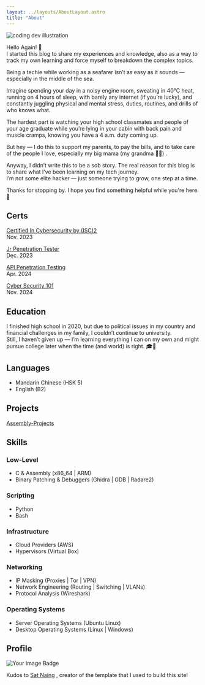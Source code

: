 ```yaml
---
layout: ../layouts/AboutLayout.astro
title: "About"
---
```

<div>
  <img src="/dev.png" class="sm:w-1/2 mx-auto" alt="coding dev illustration">
</div>

Hello Again! 👋  
I started this blog to share my experiences and knowledge, also as a way to track my own learning and force myself to breakdown the complex topics.
  
Being a techie while working as a seafarer isn’t as easy as it sounds — especially in the middle of the sea.  
  
Imagine spending your day in a noisy engine room, sweating in 40°C heat, running on 4 hours of sleep, with barely any internet (if you’re lucky), and constantly juggling physical and mental stress, duties, routines, and drills of who knows what.
  
The hardest part is watching your high school classmates and people of your age graduate while you’re lying in your cabin with back pain and muscle cramps, knowing you have a 4 a.m. duty coming up.
  
But hey — I do this to support my parents, to pay the bills, and to take care of the people I love, especially my big mama (my grandma 👵🏼) .  
  
Anyway, I didn’t write this to be a sob story. The real reason for this blog is to share what I’ve been learning on my tech journey.  
I’m not some elite hacker — just someone trying to grow, one step at a time.

Thanks for stopping by. I hope you find something helpful while you're here. 🤗
  
## Certs

[Certified In Cybersecurity by (ISC)2](https://www.credly.com/badges/5d3465ad-804e-4389-ba6a-4daafe0e3bd9/public_url)  
Nov. 2023
  
[Jr Penetration Tester](https://tryhackme-certificates.s3-eu-west-1.amazonaws.com/THM-LG2WQLSBCE.pdf)  
Dec. 2023

[API Penetration Testing](https://www.credly.com/badges/ff9a4ef5-fc7f-4fa8-9bc8-56e6f7e40262/public_url)  
Apr. 2024 

[Cyber Security 101](https://tryhackme-certificates.s3-eu-west-1.amazonaws.com/THM-HVRVNG6YDG.pdf)  
Nov. 2024
  
## Education

I finished high school in 2020, but due to political issues in my country and financial challenges in my family, I couldn’t continue to university.  
Still, I haven’t given up — I’m learning everything I can on my own and might pursue college later when the time (and world) is right. 🎓💪  
  
## Languages

- Mandarin Chinese (HSK 5)
- English (B2)
  
## Projects
  
[Assembly-Projects](https://github.com/leolwin999/Assembly-Projects)
  
## Skills

### Low-Level

- C & Assembly (x86_64 | ARM)
- Binary Patching & Debuggers (Ghidra | GDB | Radare2)

### Scripting

- Python
- Bash

### Infrastructure

- Cloud Providers (AWS)
- Hypervisors (Virtual Box)

### Networking

- IP Masking (Proxies | Tor | VPN)
- Network Engineering (Routing | Switching | VLANs)
- Protocol Analysis (Wireshark)

### Operating Systems

- Server Operating Systems (Ubuntu Linux)
- Desktop Operating Systems (Linux | Windows)

## Profile

<img src="https://tryhackme-badges.s3.amazonaws.com/au66y.png" alt="Your Image Badge" />  
  
  
  
  
 
  
  
  
Kudos to [Sat Naing](https://satnaing.dev/) , creator of the template that I used to build this site!
